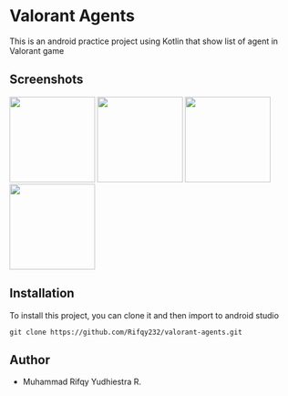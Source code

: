 # Valorant Agents
This is an android practice project using Kotlin that show list of agent in Valorant game

## Screenshots
<img src="https://user-images.githubusercontent.com/101097294/223467542-95ddf748-4683-462e-819f-552617202ac5.jpeg" width="150"> <img src="https://user-images.githubusercontent.com/101097294/223469085-689f055c-c9d5-4db1-8599-7f463fc6b11b.jpeg" width="150"> <img src="https://user-images.githubusercontent.com/101097294/223626903-2267522c-61f3-4c6f-a035-962f2e0c5d4c.jpeg" width="150"> <img src="https://user-images.githubusercontent.com/101097294/223469177-a7486da6-15c0-4cdc-b5f3-1cf504b0ad46.jpeg" width="150">

## Installation
To install this project, you can clone it and then import to android studio
```
git clone https://github.com/Rifqy232/valorant-agents.git
```

## Author
- Muhammad Rifqy Yudhiestra R.

